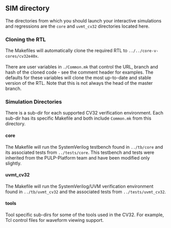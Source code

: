 ## SIM directory
The directories from which you should launch your interactive simulations and
regressions are the `core` and `uvmt_cv32` directories located here.

### Cloning the RTL
The Makefiles will automatically clone the required RTL to `../../core-v-cores/cv32e40x`.
<br><br>
There are user variables
in `./Common.mk` that control the URL, branch and hash of the cloned code - see
the comment header for examples.  The defaults for these variables will clone the
most up-to-date and stable version of the RTL.  Note that this is not always the
head of the master branch.

### Simulation Directories
There is a sub-dir for each supported CV32 verification environment.
Each sub-dir has its specific Makefile and both include `Common.mk` from this
directory.

#### core
The Makefile will run the SystemVerilog testbench found in `../tb/core` and
its associated tests from `../tests/core`.  This testbench and tests were
inherited from the PULP-Platform team and have been modified only slightly.

#### uvmt_cv32
The Makefile will run the SystemVerilog/UVM verification environment found in
`../tb/uvmt_cv32` and the associated tests from `../tests/uvmt_cv32`.

#### tools
Tool specific sub-dirs for some of the tools used in the CV32.  For example,
Tcl control files for waveform viewing support.
